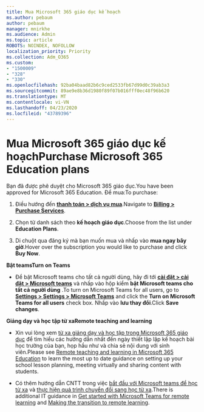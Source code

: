 ```yaml
---
title: Mua Microsoft 365 giáo dục kế hoạch
ms.author: pebaum
author: pebaum
manager: mnirkhe
ms.audience: Admin
ms.topic: article
ROBOTS: NOINDEX, NOFOLLOW
localization_priority: Priority
ms.collection: Adm_O365
ms.custom:
- "1500009"
- "328"
- "330"
ms.openlocfilehash: 92ba04baad82b6c9ced2533fb67d99d0c39ab3a3
ms.sourcegitcommit: 89ae9e8b36d1980f89f07b016fff0ec48f96b620
ms.translationtype: MT
ms.contentlocale: vi-VN
ms.lasthandoff: 04/23/2020
ms.locfileid: "43789396"
---
```

# <a name="purchase-microsoft-365-education-plans"></a><span data-ttu-id="9c0a6-102">Mua Microsoft 365 giáo dục kế hoạch</span><span class="sxs-lookup"><span data-stu-id="9c0a6-102">Purchase Microsoft 365 Education plans</span></span>

<span data-ttu-id="9c0a6-103">Bạn đã được phê duyệt cho Microsoft 365 giáo dục.</span><span class="sxs-lookup"><span data-stu-id="9c0a6-103">You have been approved for Microsoft 365 Education.</span></span>  <span data-ttu-id="9c0a6-104">Để mua:</span><span class="sxs-lookup"><span data-stu-id="9c0a6-104">To purchase:</span></span>

1. <span data-ttu-id="9c0a6-105">Điều hướng đến **[thanh toán > dịch vụ mua](https://portal.office.com/AdminPortal/Home#/catalog)**.</span><span class="sxs-lookup"><span data-stu-id="9c0a6-105">Navigate to **[Billing > Purchase Services](https://portal.office.com/AdminPortal/Home#/catalog)**.</span></span>

2. <span data-ttu-id="9c0a6-106">Chọn từ danh sách theo **kế hoạch giáo dục**.</span><span class="sxs-lookup"><span data-stu-id="9c0a6-106">Choose from the list under **Education Plans**.</span></span>

3. <span data-ttu-id="9c0a6-107">Di chuột qua đăng ký mà bạn muốn mua và nhấp vào **mua ngay bây giờ**.</span><span class="sxs-lookup"><span data-stu-id="9c0a6-107">Hover over the subscription you would like to purchase and click **Buy Now**.</span></span>

<span data-ttu-id="9c0a6-108">**Bật teams**</span><span class="sxs-lookup"><span data-stu-id="9c0a6-108">**Turn on Teams**</span></span>

- <span data-ttu-id="9c0a6-109">Để bật Microsoft teams cho tất cả người dùng, hãy đi tới **[cài đặt > cài đặt > Microsoft teams](https://admin.microsoft.com/Adminportal/Home#/SettingsMultiPivot/:/Settings/L1/SkypeTeams)** và nhấp vào hộp kiểm **bật Microsoft teams cho tất cả người dùng** .</span><span class="sxs-lookup"><span data-stu-id="9c0a6-109">To turn on Microsoft Teams for all users, go to **[Settings > Settings > Microsoft Teams](https://admin.microsoft.com/Adminportal/Home#/SettingsMultiPivot/:/Settings/L1/SkypeTeams)** and click the **Turn on Microsoft Teams for all users** check box.</span></span>  <span data-ttu-id="9c0a6-110">Nhấp vào **lưu thay đổi**.</span><span class="sxs-lookup"><span data-stu-id="9c0a6-110">Click **Save changes**.</span></span>

<span data-ttu-id="9c0a6-111">**Giảng dạy và học tập từ xa**</span><span class="sxs-lookup"><span data-stu-id="9c0a6-111">**Remote teaching and learning**</span></span>

- <span data-ttu-id="9c0a6-112">Xin vui lòng xem [từ xa giảng dạy và học tập trong Microsoft 365 giáo dục](https://support.office.com/article/remote-teaching-and-learning-in-office-365-education-f651ccae-7b65-478b-8366-51bb884025c4) để tìm hiểu các hướng dẫn nhất đến ngày thiết lập lập kế hoạch bài học trường của bạn, họp hầu như và chia sẻ nội dung với sinh viên.</span><span class="sxs-lookup"><span data-stu-id="9c0a6-112">Please see [Remote teaching and learning in Microsoft 365 Education](https://support.office.com/article/remote-teaching-and-learning-in-office-365-education-f651ccae-7b65-478b-8366-51bb884025c4) to learn the most up to date guidance on setting up your school lesson planning, meeting virtually and sharing content with students.</span></span>

- <span data-ttu-id="9c0a6-113">Có thêm hướng dẫn CNTT trong việc [bắt đầu với Microsoft teams để học từ xa](https://docs.microsoft.com/MicrosoftTeams/remote-learning-edu) và [thực hiện quá trình chuyển đổi sang học từ xa](https://www.microsoft.com/education/remote-learning).</span><span class="sxs-lookup"><span data-stu-id="9c0a6-113">There is additional IT guidance in [Get started with Microsoft Teams for remote learning](https://docs.microsoft.com/MicrosoftTeams/remote-learning-edu) and [Making the transition to remote learning](https://www.microsoft.com/education/remote-learning).</span></span>
